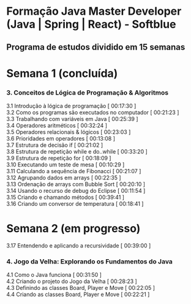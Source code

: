 # Formação Java Master Developer (Java | Spring | React) - Softblue
## Programa de estudos dividido em 15 semanas

# Semana 1 (concluída)
### 3.    Conceitos de Lógica de Programação & Algoritmos <br />

3.1  Introdução à lógica de programação [ 00:17:30 ]<br />
3.2  Como os programas são executados no computador [ 00:21:23 ]<br />
3.3  Trabalhando com variáveis em Java [ 00:25:39 ]<br />
3.4  Operadores aritméticos [ 00:32:24 ]<br />
3.5  Operadores relacionais & lógicos [ 00:23:03 ]<br />
3.6  Prioridades em operadores [ 00:13:08 ]<br />
3.7  Estrutura de decisão if [ 00:21:02 ]<br />
3.8  Estrutura de repetição while e do..while [ 00:33:20 ]<br />
3.9  Estrutura de repetição for [ 00:18:09 ]<br />
3.10 Executando um teste de mesa [ 00:10:29 ]<br />
3.11 Calculando a sequência de Fibonacci [ 00:21:07 ]<br />
3.12 Agrupando dados em arrays [ 00:22:35 ]<br />
3.13 Ordenação de arrays com Bubble Sort [ 00:20:10 ]<br />
3.14 Usando o recurso de debug do Eclipse [ 00:11:54 ]<br />
3.15 Criando e chamando métodos [ 00:39:41 ]<br />
3.16 Criando um conversor de temperatura [ 00:18:41 ]<br />

# Semana 2 (em progresso)

3.17 Entendendo e aplicando a recursividade [ 00:39:00 ]

### 4. Jogo da Velha: Explorando os Fundamentos do Java
4.1 Como o Java funciona [ 00:31:50 ]<br />
4.2 Criando o projeto do Jogo da Velha [ 00:28:23 ]<br />
4.3 Definindo as classes Board, Player e Move [ 00:22:05 ]<br />
4.4 Criando as classes Board, Player e Move [ 00:22:21 ]<br />
